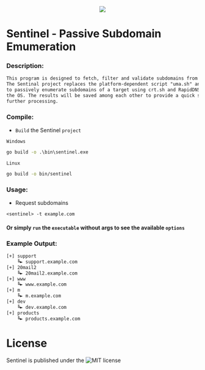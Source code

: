 <p align="center">
  <img src="https://github.com/fhAnso/Sentinel/blob/main/assets/logo.png" />
</p>

# Sentinel - Passive Subdomain Emumeration
### Description:
```txt
This program is designed to fetch, filter and validate subdomains from a specific host.
The Sentinal project replaces the platform-dependent script "uma.sh" and makes it possible
to passively enumerate subdomains of a target using crt.sh and RapidDNS services independently of
the OS. The results will be saved among each other to provide a quick solution for
further processing.
```

### Compile:
- `Build` the Sentinel `project`

`Windows`
```cmd
go build -o .\bin\sentinel.exe 
```
`Linux`
```bash
go build -o bin/sentinel 
```

### Usage:
- Request subdomains
```
<sentinel> -t example.com
```
#### Or simply `run` the <sentinels> `executable` without args to see the available `options`

### Example Output:
```txt
[+] support
    ╚► support.example.com
[+] 20mail2
    ╚► 20mail2.example.com
[+] www
    ╚► www.example.com
[+] m
    ╚► m.example.com
[+] dev
    ╚► dev.example.com
[+] products
    ╚► products.example.com
```

# License
Sentinel is published under the ![MIT](https://github.com/fhAnso/Sentinel/blob/main/LICENSE) license